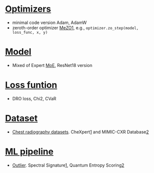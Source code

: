 # [Optimizers](https://github.com/YijiangPang/since-you-do-ML-you-may-need/tree/main/Optimizers)
* minimal code version Adam, AdamW
* zeroth-order optimizer [MeZO](https://github.com/YijiangPang/since-you-do-DL-you-may-need-components/tree/main/Optimizers/ZerothOptimizer)[1](https://arxiv.org/abs/2305.17333), e.g., ```optimizer.zo_step(model, loss_func, x, y)```


# [Model](https://github.com/YijiangPang/since-you-do-ML-you-may-need/tree/main/Model)
* Mixed of Expert [MoE](https://github.com/YijiangPang/since-you-do-ML-you-may-need/tree/main/Model/MoE), ResNet18 version


# [Loss funtion](https://github.com/YijiangPang/since-you-do-ML-you-may-need/tree/main/Loss_function)
* DRO loss, Chi2, CVaR

# [Dataset](https://github.com/YijiangPang/since-you-do-ML-you-may-need/tree/main/Dataset)
* [Chest radiography datasets](https://github.com/YijiangPang/since-you-do-ML-you-may-need/tree/main/Dataset). CheXpert[1](https://stanfordmlgroup.github.io/competitions/chexpert/) and MIMIC-CXR Database[2](https://physionet.org/content/mimic-cxr/2.0.0/)


# [ML pipeline](https://github.com/YijiangPang/since-you-do-ML-you-may-need/tree/main/ML_pipeline)
* [Outlier](https://github.com/YijiangPang/since-you-do-ML-you-may-need/tree/main/ML_pipeline/Outlier). Spectral Signature[1](https://arxiv.org/abs/1811.00636), Quantum Entropy Scoring[2](https://arxiv.org/abs/1906.11366)